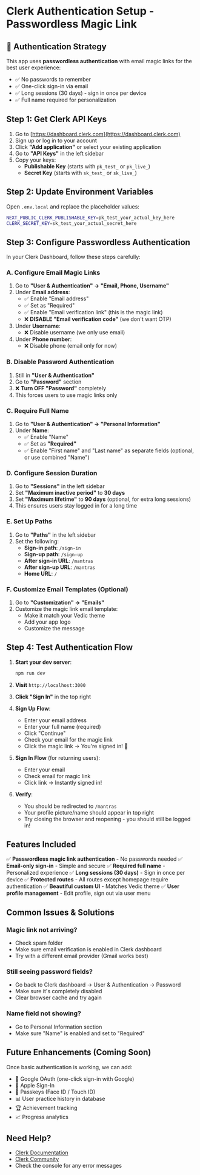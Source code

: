 # Clerk Authentication Setup - Passwordless Magic Link

## 🎯 Authentication Strategy

This app uses **passwordless authentication** with email magic links for the best user experience:
- ✅ No passwords to remember
- ✅ One-click sign-in via email
- ✅ Long sessions (30 days) - sign in once per device
- ✅ Full name required for personalization

## Step 1: Get Clerk API Keys

1. Go to [https://dashboard.clerk.com](https://dashboard.clerk.com)
2. Sign up or log in to your account
3. Click **"Add application"** or select your existing application
4. Go to **"API Keys"** in the left sidebar
5. Copy your keys:
   - **Publishable Key** (starts with `pk_test_` or `pk_live_`)
   - **Secret Key** (starts with `sk_test_` or `sk_live_`)

## Step 2: Update Environment Variables

Open `.env.local` and replace the placeholder values:

```bash
NEXT_PUBLIC_CLERK_PUBLISHABLE_KEY=pk_test_your_actual_key_here
CLERK_SECRET_KEY=sk_test_your_actual_secret_here
```

## Step 3: Configure Passwordless Authentication

In your Clerk Dashboard, follow these steps carefully:

### A. Configure Email Magic Links

1. Go to **"User & Authentication" → "Email, Phone, Username"**
2. Under **Email address**:
   - ✅ Enable "Email address"
   - ✅ Set as "Required"
   - ✅ Enable "Email verification link" (this is the magic link)
   - ❌ **DISABLE "Email verification code"** (we don't want OTP)
3. Under **Username**:
   - ❌ Disable username (we only use email)
4. Under **Phone number**:
   - ❌ Disable phone (email only for now)

### B. Disable Password Authentication

1. Still in **"User & Authentication"**
2. Go to **"Password"** section
3. ❌ **Turn OFF "Password"** completely
4. This forces users to use magic links only

### C. Require Full Name

1. Go to **"User & Authentication" → "Personal Information"**
2. Under **Name**:
   - ✅ Enable "Name"
   - ✅ Set as **"Required"**
   - ✅ Enable "First name" and "Last name" as separate fields (optional, or use combined "Name")

### D. Configure Session Duration

1. Go to **"Sessions"** in the left sidebar
2. Set **"Maximum inactive period"** to **30 days**
3. Set **"Maximum lifetime"** to **90 days** (optional, for extra long sessions)
4. This ensures users stay logged in for a long time

### E. Set Up Paths

1. Go to **"Paths"** in the left sidebar
2. Set the following:
   - **Sign-in path**: `/sign-in`
   - **Sign-up path**: `/sign-up`
   - **After sign-in URL**: `/mantras`
   - **After sign-up URL**: `/mantras`
   - **Home URL**: `/`

### F. Customize Email Templates (Optional)

1. Go to **"Customization" → "Emails"**
2. Customize the magic link email template:
   - Make it match your Vedic theme
   - Add your app logo
   - Customize the message

## Step 4: Test Authentication Flow

1. **Start your dev server**:
   ```bash
   npm run dev
   ```

2. **Visit** `http://localhost:3000`

3. **Click "Sign In"** in the top right

4. **Sign Up Flow**:
   - Enter your email address
   - Enter your full name (required)
   - Click "Continue"
   - Check your email for the magic link
   - Click the magic link → You're signed in! 🎉

5. **Sign In Flow** (for returning users):
   - Enter your email
   - Check email for magic link
   - Click link → Instantly signed in!

6. **Verify**:
   - You should be redirected to `/mantras`
   - Your profile picture/name should appear in top right
   - Try closing the browser and reopening - you should still be logged in!

## Features Included

✅ **Passwordless magic link authentication** - No passwords needed
✅ **Email-only sign-in** - Simple and secure
✅ **Required full name** - Personalized experience
✅ **Long sessions (30 days)** - Sign in once per device
✅ **Protected routes** - All routes except homepage require authentication
✅ **Beautiful custom UI** - Matches Vedic theme
✅ **User profile management** - Edit profile, sign out via user menu

## Common Issues & Solutions

### Magic link not arriving?
- Check spam folder
- Make sure email verification is enabled in Clerk dashboard
- Try with a different email provider (Gmail works best)

### Still seeing password fields?
- Go back to Clerk dashboard → User & Authentication → Password
- Make sure it's completely disabled
- Clear browser cache and try again

### Name field not showing?
- Go to Personal Information section
- Make sure "Name" is enabled and set to "Required"

## Future Enhancements (Coming Soon)

Once basic authentication is working, we can add:
- 🔐 Google OAuth (one-click sign-in with Google)
- 📱 Apple Sign-In
- 🔑 Passkeys (Face ID / Touch ID)
- 📊 User practice history in database
- 🏆 Achievement tracking
- 📈 Progress analytics

## Need Help?

- [Clerk Documentation](https://clerk.com/docs)
- [Clerk Community](https://clerk.com/discord)
- Check the console for any error messages
